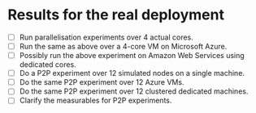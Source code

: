 # Results for the real deployment
- [ ] Run parallelisation experiments over 4 actual cores.
- [ ] Run the same as above over a 4-core VM on Microsoft Azure.
- [ ] Possibly run the above experiment on Amazon Web Services using dedicated cores.
- [ ] Do a P2P experiment over 12 simulated nodes on a single machine.
- [ ] Do the same P2P experiment over 12 Azure VMs.
- [ ] Do the same P2P experiment over 12 clustered dedicated machines.
- [ ] Clarify the measurables for P2P experiments.
